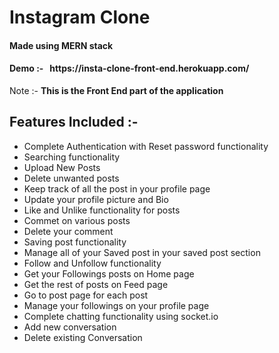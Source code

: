 <h1>Instagram Clone</h1>
<h4>Made using <strong>MERN</strong> stack </h4>
<h4><strong>Demo :-&nbsp;&nbsp;&nbsp;</strong>https://insta-clone-front-end.herokuapp.com/</h4> 
Note :-  <strong> This is the Front End part of the application </strong>
<h2>Features Included :- </h2>
<ul> 
 <li> Complete Authentication with Reset password functionality  </li> 
 <li> Searching functionality </li>
 <li> Upload New Posts </li>  
 <li> Delete unwanted posts </li>
 <li> Keep track of all the post in your profile page  </li>
 <li> Update your profile picture and Bio  </li> 
 <li> Like and Unlike functionality for posts  </li> 
 <li> Commet on various posts  </li>
 <li> Delete your comment </li>
 <li> Saving post functionality</li>
 <li> Manage all of your Saved post in your saved post section</li>
 <li> Follow and Unfollow functionality </li>
 <li> Get your Followings posts on Home page</li>
 <li> Get the rest of posts on Feed page </li>
 <li> Go to post page for each post </li>
 <li> Manage your followings on your profile page </li>
 <li> Complete chatting functionality using socket.io </li>
 <li> Add new conversation </li>
 <li> Delete existing Conversation </li>
</ui>
